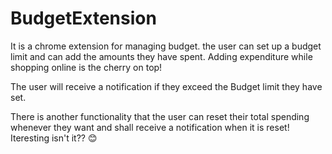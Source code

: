 # BudgetExtension
It is a chrome extension for managing budget. the user can set up a budget limit and can add the amounts they have spent. Adding expenditure while shopping online is the cherry on top!

The user will receive a notification if they exceed the Budget limit they have set.

There is another functionality that the user can reset their total spending whenever they want and shall receive a notification when it is reset!
Iteresting isn't it?? :blush:
